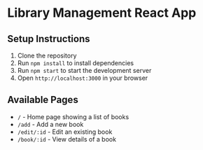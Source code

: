 # Library Management React App

## Setup Instructions

1. Clone the repository
2. Run `npm install` to install dependencies
3. Run `npm start` to start the development server
4. Open `http://localhost:3000` in your browser

## Available Pages
- `/` - Home page showing a list of books
- `/add` - Add a new book
- `/edit/:id` - Edit an existing book
- `/book/:id` - View details of a book
